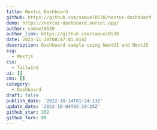 ```yaml
---
title: Nextui Dashboard
github: https://github.com/samuel0530/nextui-dashboard
demo: https://nextui-dashboard.vercel.app/
author: samuel0530
author_link: https://github.com/samuel0530
date: 2023-11-30T08:47:01.014Z
description: Dashboard sample using NextUI and NextJS
ssg:
  - Nextjs
css:
  - Tailwind
ui: []
cms: []
category:
  - Dashboard
draft: false
publish_date: '2022-10-14T01:24:13Z'
update_date: '2022-10-04T02:19:25Z'
github_star: 202
github_fork: 80
---
```

